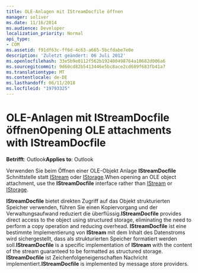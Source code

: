 ```yaml
---
title: OLE-Anlagen mit IStreamDocfile öffnen
manager: soliver
ms.date: 11/16/2014
ms.audience: Developer
localization_priority: Normal
api_type:
- COM
ms.assetid: f91df63c-ff6d-4c63-a665-5bcfdabe7e0e
description: 'Zuletzt geändert: 06 Juli 2012'
ms.openlocfilehash: 33e5b9e0112f562b192400498764a10682d006a6
ms.sourcegitcommit: 9d60cd82b5413446e5bc8ace2cd689f683fb41a7
ms.translationtype: MT
ms.contentlocale: de-DE
ms.lasthandoff: 06/11/2018
ms.locfileid: "19793325"
---
```

# <a name="opening-ole-attachments-with-istreamdocfile"></a><span data-ttu-id="b6af9-103">OLE-Anlagen mit IStreamDocfile öffnen</span><span class="sxs-lookup"><span data-stu-id="b6af9-103">Opening OLE attachments with IStreamDocfile</span></span>

<span data-ttu-id="b6af9-104">**Betrifft**: Outlook</span><span class="sxs-lookup"><span data-stu-id="b6af9-104">**Applies to**: Outlook</span></span> 
  
<span data-ttu-id="b6af9-105">Verwenden Sie beim Öffnen einer OLE-Objekt Anlage **IStreamDocfile** Schnittstelle statt [IStream](http://msdn.microsoft.com/de-de/library/windows/desktop/aa380034%28v=vs.85%29.aspx) oder [IStorage](http://msdn.microsoft.com/de-de/library/windows/desktop/aa380015%28v=vs.85%29.aspx).</span><span class="sxs-lookup"><span data-stu-id="b6af9-105">When opening an OLE object attachment, use the **IStreamDocfile** interface rather than [IStream](http://msdn.microsoft.com/de-de/library/windows/desktop/aa380034%28v=vs.85%29.aspx) or [IStorage](http://msdn.microsoft.com/de-de/library/windows/desktop/aa380015%28v=vs.85%29.aspx).</span></span> 

<span data-ttu-id="b6af9-106">**IStreamDocfile** bietet direkten Zugriff auf das Objekt strukturierten Speicher verwenden, führen Sie einen Kopiervorgang und der Verwaltungsaufwand reduziert die überflüssig.</span><span class="sxs-lookup"><span data-stu-id="b6af9-106">**IStreamDocfile** provides direct access to the object using structured storage, eliminating the need to perform a copy operation and reducing overhead.</span></span> <span data-ttu-id="b6af9-107">**IStreamDocfile** ist eine bestimmte Implementierung von **IStream** mit dem Inhalt des Datenstroms wird sichergestellt, dass als strukturierten Speicher formatiert werden soll.</span><span class="sxs-lookup"><span data-stu-id="b6af9-107">**IStreamDocfile** is a specific implementation of **IStream** with the content of the stream guaranteed to be formatted as structured storage.</span></span> <span data-ttu-id="b6af9-108">**IStreamDocfile** ist Zeichenfolgeneigenschaften Nachricht implementiert.</span><span class="sxs-lookup"><span data-stu-id="b6af9-108">**IStreamDocfile** is implemented by message store providers.</span></span> 
  


